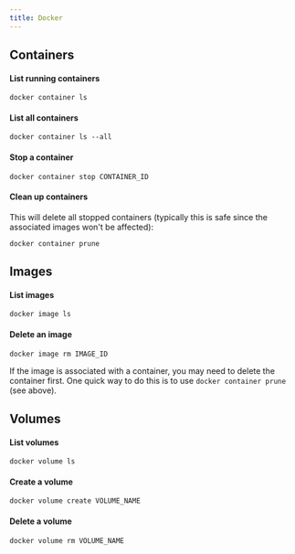 ```yaml
---
title: Docker
---
```


## Containers

#### List running containers
```
docker container ls
```


#### List all containers
```
docker container ls --all
```


#### Stop a container

```
docker container stop CONTAINER_ID
```


#### Clean up containers
This will delete all stopped containers (typically this is safe since the associated images won't be affected):
```
docker container prune
```



## Images

#### List images
```
docker image ls
```


#### Delete an image
```
docker image rm IMAGE_ID
```

If the image is associated with a container, you may need to delete the container first. One quick way to do this is to use `docker container prune` (see above).



## Volumes

#### List volumes
```
docker volume ls
```


#### Create a volume

```
docker volume create VOLUME_NAME
```


#### Delete a volume
```
docker volume rm VOLUME_NAME
```
